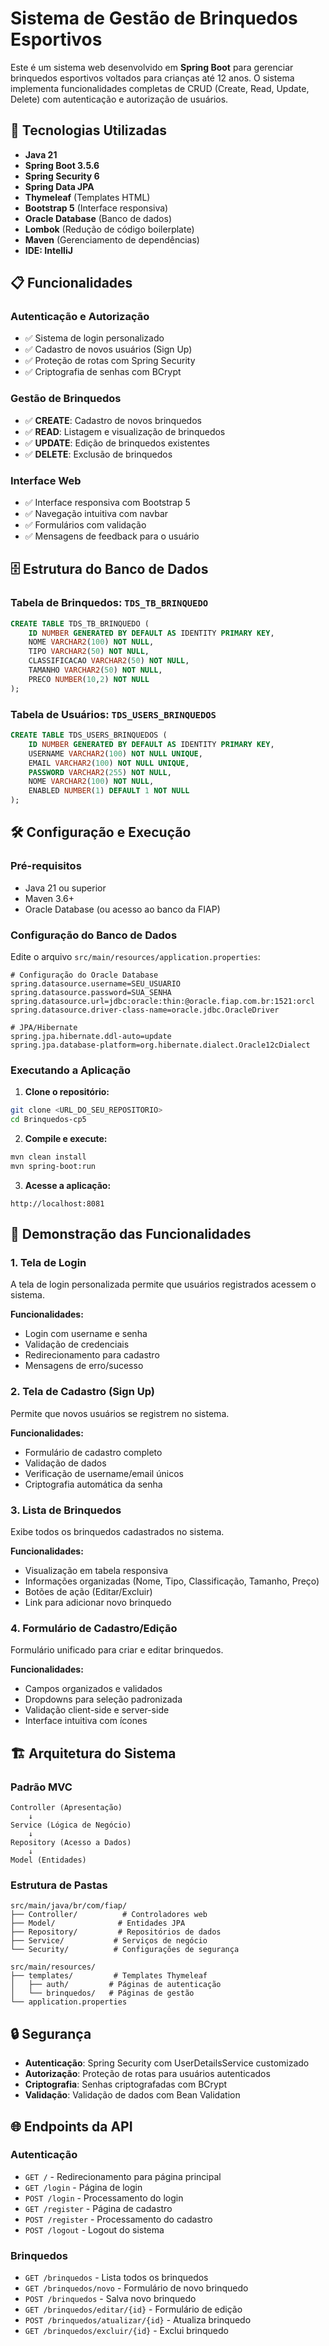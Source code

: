# Sistema de Gestão de Brinquedos Esportivos

Este é um sistema web desenvolvido em **Spring Boot** para gerenciar brinquedos esportivos voltados para crianças até 12 anos. O sistema implementa funcionalidades completas de CRUD (Create, Read, Update, Delete) com autenticação e autorização de usuários.

## 🚀 Tecnologias Utilizadas

- **Java 21**
- **Spring Boot 3.5.6**
- **Spring Security 6**
- **Spring Data JPA**
- **Thymeleaf** (Templates HTML)
- **Bootstrap 5** (Interface responsiva)
- **Oracle Database** (Banco de dados)
- **Lombok** (Redução de código boilerplate)
- **Maven** (Gerenciamento de dependências)
- **IDE: IntelliJ**

## 📋 Funcionalidades

### Autenticação e Autorização
- ✅ Sistema de login personalizado
- ✅ Cadastro de novos usuários (Sign Up)
- ✅ Proteção de rotas com Spring Security
- ✅ Criptografia de senhas com BCrypt

### Gestão de Brinquedos
- ✅ **CREATE**: Cadastro de novos brinquedos
- ✅ **READ**: Listagem e visualização de brinquedos
- ✅ **UPDATE**: Edição de brinquedos existentes
- ✅ **DELETE**: Exclusão de brinquedos

### Interface Web
- ✅ Interface responsiva com Bootstrap 5
- ✅ Navegação intuitiva com navbar
- ✅ Formulários com validação
- ✅ Mensagens de feedback para o usuário

## 🗄️ Estrutura do Banco de Dados

### Tabela de Brinquedos: `TDS_TB_BRINQUEDO`
```sql
CREATE TABLE TDS_TB_BRINQUEDO (
    ID NUMBER GENERATED BY DEFAULT AS IDENTITY PRIMARY KEY,
    NOME VARCHAR2(100) NOT NULL,
    TIPO VARCHAR2(50) NOT NULL,
    CLASSIFICACAO VARCHAR2(50) NOT NULL,
    TAMANHO VARCHAR2(50) NOT NULL,
    PRECO NUMBER(10,2) NOT NULL
);
```

### Tabela de Usuários: `TDS_USERS_BRINQUEDOS`
```sql
CREATE TABLE TDS_USERS_BRINQUEDOS (
    ID NUMBER GENERATED BY DEFAULT AS IDENTITY PRIMARY KEY,
    USERNAME VARCHAR2(100) NOT NULL UNIQUE,
    EMAIL VARCHAR2(100) NOT NULL UNIQUE,
    PASSWORD VARCHAR2(255) NOT NULL,
    NOME VARCHAR2(100) NOT NULL,
    ENABLED NUMBER(1) DEFAULT 1 NOT NULL
);
```

## 🛠️ Configuração e Execução

### Pré-requisitos
- Java 21 ou superior
- Maven 3.6+
- Oracle Database (ou acesso ao banco da FIAP)

### Configuração do Banco de Dados
Edite o arquivo `src/main/resources/application.properties`:

```properties
# Configuração do Oracle Database
spring.datasource.username=SEU_USUARIO
spring.datasource.password=SUA_SENHA
spring.datasource.url=jdbc:oracle:thin:@oracle.fiap.com.br:1521:orcl
spring.datasource.driver-class-name=oracle.jdbc.OracleDriver

# JPA/Hibernate
spring.jpa.hibernate.ddl-auto=update
spring.jpa.database-platform=org.hibernate.dialect.Oracle12cDialect
```

### Executando a Aplicação

1. **Clone o repositório:**
```bash
git clone <URL_DO_SEU_REPOSITORIO>
cd Brinquedos-cp5
```

2. **Compile e execute:**
```bash
mvn clean install
mvn spring-boot:run
```

3. **Acesse a aplicação:**
```
http://localhost:8081
```

## 📱 Demonstração das Funcionalidades

### 1. Tela de Login

A tela de login personalizada permite que usuários registrados acessem o sistema.

**Funcionalidades:**
- Login com username e senha
- Validação de credenciais
- Redirecionamento para cadastro
- Mensagens de erro/sucesso

### 2. Tela de Cadastro (Sign Up)

Permite que novos usuários se registrem no sistema.

**Funcionalidades:**
- Formulário de cadastro completo
- Validação de dados
- Verificação de username/email únicos
- Criptografia automática da senha

### 3. Lista de Brinquedos

Exibe todos os brinquedos cadastrados no sistema.

**Funcionalidades:**
- Visualização em tabela responsiva
- Informações organizadas (Nome, Tipo, Classificação, Tamanho, Preço)
- Botões de ação (Editar/Excluir)
- Link para adicionar novo brinquedo

### 4. Formulário de Cadastro/Edição

Formulário unificado para criar e editar brinquedos.

**Funcionalidades:**
- Campos organizados e validados
- Dropdowns para seleção padronizada
- Validação client-side e server-side
- Interface intuitiva com ícones

## 🏗️ Arquitetura do Sistema

### Padrão MVC
```
Controller (Apresentação)
    ↓
Service (Lógica de Negócio)
    ↓
Repository (Acesso a Dados)
    ↓
Model (Entidades)
```

### Estrutura de Pastas
```
src/main/java/br/com/fiap/
├── Controller/          # Controladores web
├── Model/              # Entidades JPA
├── Repository/         # Repositórios de dados
├── Service/           # Serviços de negócio
└── Security/          # Configurações de segurança

src/main/resources/
├── templates/         # Templates Thymeleaf
│   ├── auth/         # Páginas de autenticação
│   └── brinquedos/   # Páginas de gestão
└── application.properties
```

## 🔒 Segurança

- **Autenticação**: Spring Security com UserDetailsService customizado
- **Autorização**: Proteção de rotas para usuários autenticados
- **Criptografia**: Senhas criptografadas com BCrypt
- **Validação**: Validação de dados com Bean Validation

## 🌐 Endpoints da API

### Autenticação
- `GET /` - Redirecionamento para página principal
- `GET /login` - Página de login
- `POST /login` - Processamento do login
- `GET /register` - Página de cadastro
- `POST /register` - Processamento do cadastro
- `POST /logout` - Logout do sistema

### Brinquedos
- `GET /brinquedos` - Lista todos os brinquedos
- `GET /brinquedos/novo` - Formulário de novo brinquedo
- `POST /brinquedos` - Salva novo brinquedo
- `GET /brinquedos/editar/{id}` - Formulário de edição
- `POST /brinquedos/atualizar/{id}` - Atualiza brinquedo
- `GET /brinquedos/excluir/{id}` - Exclui brinquedo
